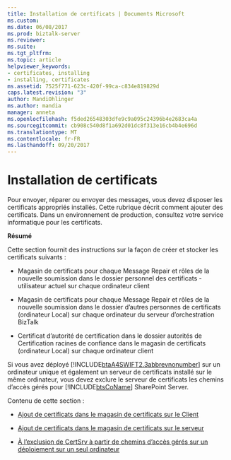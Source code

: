 ```yaml
---
title: Installation de certificats | Documents Microsoft
ms.custom: 
ms.date: 06/08/2017
ms.prod: biztalk-server
ms.reviewer: 
ms.suite: 
ms.tgt_pltfrm: 
ms.topic: article
helpviewer_keywords:
- certificates, installing
- installing, certificates
ms.assetid: 7525f771-623c-420f-99ca-c834e819829d
caps.latest.revision: "3"
author: MandiOhlinger
ms.author: mandia
manager: anneta
ms.openlocfilehash: f5ded26548303dfe9c9a095c24396b4e2683ca4a
ms.sourcegitcommit: cb908c540d8f1a692d01dc8f313e16cb4b4e696d
ms.translationtype: MT
ms.contentlocale: fr-FR
ms.lasthandoff: 09/20/2017
---
```

# <a name="installing-certificates"></a>Installation de certificats
Pour envoyer, réparer ou envoyer des messages, vous devez disposer les certificats appropriés installés. Cette rubrique décrit comment ajouter des certificats. Dans un environnement de production, consultez votre service informatique pour les certificats.  
  
 **Résumé**  
  
 Cette section fournit des instructions sur la façon de créer et stocker les certificats suivants :  
  
-   Magasin de certificats pour chaque Message Repair et rôles de la nouvelle soumission dans le dossier personnel des certificats - utilisateur actuel sur chaque ordinateur client  
  
-   Magasin de certificats pour chaque Message Repair et rôles de la nouvelle soumission dans le dossier d’autres personnes de certificats (ordinateur Local) sur chaque ordinateur du serveur d’orchestration BizTalk  
  
-   Certificat d’autorité de certification dans le dossier autorités de Certification racines de confiance dans le magasin de certificats (ordinateur Local) sur chaque ordinateur client  
  
 Si vous avez déployé [!INCLUDE[btaA4SWIFT2.3abbrevnonumber](../../includes/btaa4swift2-3abbrevnonumber-md.md)] sur un ordinateur unique et également un serveur de certificats installé sur le même ordinateur, vous devez exclure le serveur de certificats les chemins d’accès gérés pour [!INCLUDE[btsCoName](../../includes/btsconame-md.md)] SharePoint Server.  
  
 Contenu de cette section :  
  
-   [Ajout de certificats dans le magasin de certificats sur le Client](../../adapters-and-accelerators/accelerator-swift/adding-certificates-to-the-certificates-store-on-the-client.md)  
  
-   [Ajout de certificats dans le magasin de certificats sur le serveur](../../adapters-and-accelerators/accelerator-swift/adding-certificates-to-the-certificates-store-on-the-server.md)  
  
-   [À l’exclusion de CertSrv à partir de chemins d’accès gérés sur un déploiement sur un seul ordinateur](../../adapters-and-accelerators/accelerator-swift/excluding-certsrv-from-managed-paths-on-a-single-computer-deployment.md)